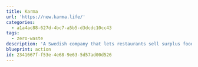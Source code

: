 ```yaml
---
title: Karma
url: 'https://new.karma.life/'
categories:
  - a1a4ac88-627d-4bc7-a5b5-d3dcdc10cc43
tags:
  - zero-waste
description: 'A Swedish company that lets restaurants sell surplus food at a lower price. It lets you pay less for food and prevent food waste.'
blueprint: action
id: 2341667f-f53e-4e68-9e63-5d57ad00d526
---
```

